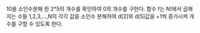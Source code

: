 10을 소인수분해 한 2*5의 개수를 확인하여 0의 개수를 구한다.
함수 f는 N!에서 곱해지는 수들 1,2,3,...,N의 각각 값을 소인수 분해하여 d[2]와 d[5]값을 +1씩 증가시켜 개수를 구할 수 있도록 한다.